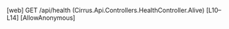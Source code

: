 [web] GET /api/health  (Cirrus.Api.Controllers.HealthController.Alive)  [L10–L14] [AllowAnonymous]

